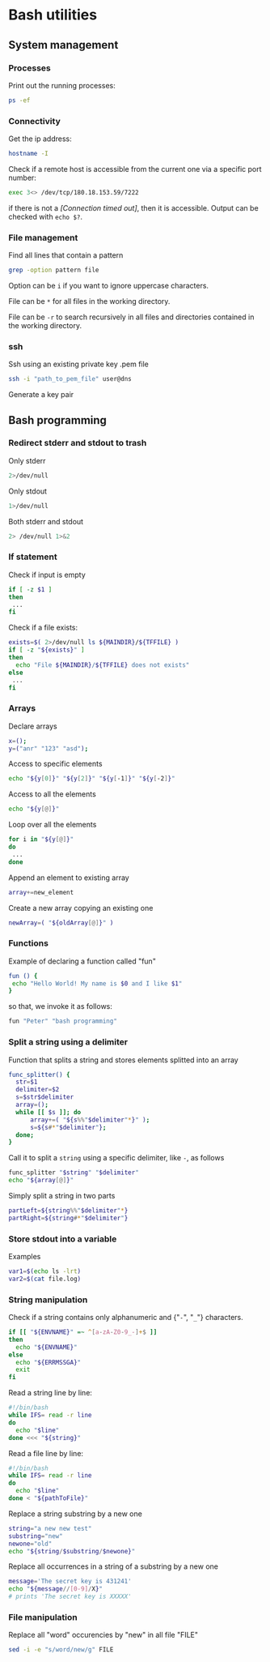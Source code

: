 [Bash utilities]: <https://github.com/peferso/cheat-sheets/blob/main/bash/README.md#bash-utilities>
[File Management]: <https://github.com/peferso/cheat-sheets/blob/main/bash/README.md#file-management>

# Bash utilities

## System management

### Processes

Print out the running processes:

```sh
ps -ef 
```

### Connectivity

Get the ip address:

```sh
hostname -I
```
Check if a remote host is accessible from the current one via a specific port number:
```sh
exec 3<> /dev/tcp/180.18.153.59/7222
```
if there is not a *[Connection timed out]*, then it is accessible. Output can be checked with ```echo $?```.

### File management

Find all lines that contain a pattern 

```sh
grep -option pattern file
```

Option can be ```i``` if you want to ignore uppercase characters.

File can be ```*``` for all files in the working directory.

File can be ```-r``` to search recursively in all files and directories contained in the working directory.

### ssh

Ssh using an existing private key .pem file
```sh
ssh -i "path_to_pem_file" user@dns
```

Generate a key pair

## Bash programming

### Redirect stderr and stdout to trash

Only stderr
```sh
2>/dev/null  
```

Only stdout
```sh
1>/dev/null
```

Both stderr and stdout
```sh
2> /dev/null 1>&2
```

### If statement

Check if input is empty
```sh
if [ -z $1 ]
then
 ...
fi
```

Check if a file exists:
```sh
exists=$( 2>/dev/null ls ${MAINDIR}/${TFFILE} )
if [ -z "${exists}" ]
then
  echo "File ${MAINDIR}/${TFFILE} does not exists"
else
 ...
fi
```



### Arrays

Declare arrays
```sh
x=();
y=("anr" "123" "asd");
```

Access to specific elements
```sh
echo "${y[0]}" "${y[2]}" "${y[-1]}" "${y[-2]}"
```

Access to all the elements
```sh
echo "${y[@]}"
```

Loop over all the elements
```sh 
for i in "${y[@]}"
do
 ...
done
```

Append an element to existing array
```sh
array+=new_element
```

Create a new array copying an existing one
```sh
newArray=( "${oldArray[@]}" )
```
### Functions

Example of declaring a function called "fun"
```sh
fun () {
 echo "Hello World! My name is $0 and I like $1"
}
```
so that, we invoke it as follows:
```sh
fun "Peter" "bash programming"
```

### Split a string using a delimiter

Function that splits a string and stores elements splitted into an array
```sh
func_splitter() {
  str=$1
  delimiter=$2
  s=$str$delimiter
  array=();
  while [[ $s ]]; do
      array+=( "${s%%"$delimiter"*}" );
      s=${s#*"$delimiter"};
  done;  
}
```

Call it to split a ```string``` using a specific delimiter, like ```-```, as follows
```sh
func_splitter "$string" "$delimiter"
echo "${array[@]}"
```

Simply split a string in two parts 
```sh
partLeft=${string%%"$delimiter"*}
partRight=${string#*"$delimiter"}
```

### Store stdout into a variable

Examples
```sh
var1=$(echo ls -lrt)
var2=$(cat file.log)
```

### String manipulation

Check if a string contains only alphanumeric and {"```-```", "```_```"} characters.
```sh
if [[ "${ENVNAME}" =~ ^[a-zA-Z0-9_-]+$ ]]
then
  echo "${ENVNAME}"
else
  echo "${ERRMSSGA}"
  exit
fi
```

Read a string line by line:
```sh
#!/bin/bash
while IFS= read -r line
do
  echo "$line"
done <<< "${string}"
```

Read a file line by line:
```sh
#!/bin/bash
while IFS= read -r line
do
  echo "$line"
done < "${pathToFile}"
```

Replace a string substring by a new one
```sh
string="a new new test"
substring="new"
newone="old"
echo "${string/$substring/$newone}" 
```

Replace all occurrences in a string of a substring by a new one
```sh
message='The secret key is 431241'
echo "${message//[0-9]/X}"           
# prints 'The secret key is XXXXX'
```


### File manipulation

Replace all "word" occurencies by "new" in all file "FILE"
```sh
sed -i -e "s/word/new/g" FILE
```
